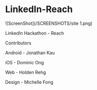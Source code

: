 LinkedIn-Reach
==============

![ScreenShot](/SCREENSHOTS/site 1.png)


LinkedIn Hackathon - Reach

Contributors

Android - Jonathan Kau

iOS - Dominic Ong

Web - Holden Rehg

Design - Michelle Fong
